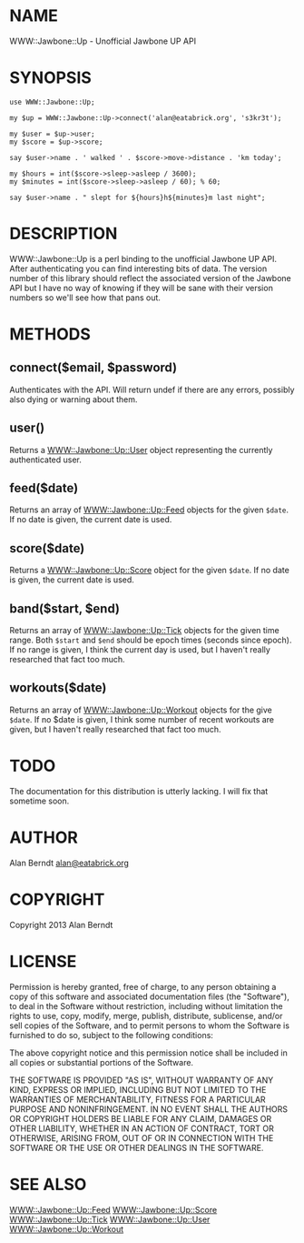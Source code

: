 # NAME

WWW::Jawbone::Up - Unofficial Jawbone UP API

# SYNOPSIS

    use WWW::Jawbone::Up;

    my $up = WWW::Jawbone::Up->connect('alan@eatabrick.org', 's3kr3t');

    my $user = $up->user;
    my $score = $up->score;

    say $user->name . ' walked ' . $score->move->distance . 'km today';

    my $hours = int($score->sleep->asleep / 3600);
    my $minutes = int($score->sleep->asleep / 60); % 60;

    say $user->name . " slept for ${hours}h${minutes}m last night";

# DESCRIPTION

WWW::Jawbone::Up is a perl binding to the unofficial Jawbone UP API.  After
authenticating you can find interesting bits of data.  The version number of
this library should reflect the associated version of the Jawbone API but I
have no way of knowing if they will be sane with their version numbers so we'll
see how that pans out.

# METHODS

## connect($email, $password)

Authenticates with the API.  Will return undef if there are any errors,
possibly also dying or warning about them.

## user()

Returns a [WWW::Jawbone::Up::User](http://search.cpan.org/perldoc?WWW::Jawbone::Up::User) object representing the currently
authenticated user.

## feed($date)

Returns an array of [WWW::Jawbone::Up::Feed](http://search.cpan.org/perldoc?WWW::Jawbone::Up::Feed) objects for the given `$date`.
If no date is given, the current date is used.

## score($date)

Returns a [WWW::Jawbone::Up::Score](http://search.cpan.org/perldoc?WWW::Jawbone::Up::Score) object for the given `$date`.  If no date
is given, the current date is used.

## band($start, $end)

Returns an array of [WWW::Jawbone::Up::Tick](http://search.cpan.org/perldoc?WWW::Jawbone::Up::Tick) objects for the given time range.
Both `$start` and `$end` should be epoch times (seconds since epoch).  If no
range is given, I think the current day is used, but I haven't really
researched that fact too much.

## workouts($date)

Returns an array of [WWW::Jawbone::Up::Workout](http://search.cpan.org/perldoc?WWW::Jawbone::Up::Workout) objects for the give `$date`.
If no $date is given, I think some number of recent workouts are given, but I
haven't really researched that fact too much.

# TODO

The documentation for this distribution is utterly lacking.  I will fix that
sometime soon.

# AUTHOR

Alan Berndt <alan@eatabrick.org>

# COPYRIGHT

Copyright 2013 Alan Berndt

# LICENSE

Permission is hereby granted, free of charge, to any person obtaining a copy of
this software and associated documentation files (the "Software"), to deal in
the Software without restriction, including without limitation the rights to
use, copy, modify, merge, publish, distribute, sublicense, and/or sell copies
of the Software, and to permit persons to whom the Software is furnished to do
so, subject to the following conditions:

The above copyright notice and this permission notice shall be included in all
copies or substantial portions of the Software.

THE SOFTWARE IS PROVIDED "AS IS", WITHOUT WARRANTY OF ANY KIND, EXPRESS OR
IMPLIED, INCLUDING BUT NOT LIMITED TO THE WARRANTIES OF MERCHANTABILITY,
FITNESS FOR A PARTICULAR PURPOSE AND NONINFRINGEMENT. IN NO EVENT SHALL THE
AUTHORS OR COPYRIGHT HOLDERS BE LIABLE FOR ANY CLAIM, DAMAGES OR OTHER
LIABILITY, WHETHER IN AN ACTION OF CONTRACT, TORT OR OTHERWISE, ARISING FROM,
OUT OF OR IN CONNECTION WITH THE SOFTWARE OR THE USE OR OTHER DEALINGS IN THE
SOFTWARE.

# SEE ALSO

[WWW::Jawbone::Up::Feed](http://search.cpan.org/perldoc?WWW::Jawbone::Up::Feed)
[WWW::Jawbone::Up::Score](http://search.cpan.org/perldoc?WWW::Jawbone::Up::Score)
[WWW::Jawbone::Up::Tick](http://search.cpan.org/perldoc?WWW::Jawbone::Up::Tick)
[WWW::Jawbone::Up::User](http://search.cpan.org/perldoc?WWW::Jawbone::Up::User)
[WWW::Jawbone::Up::Workout](http://search.cpan.org/perldoc?WWW::Jawbone::Up::Workout)
